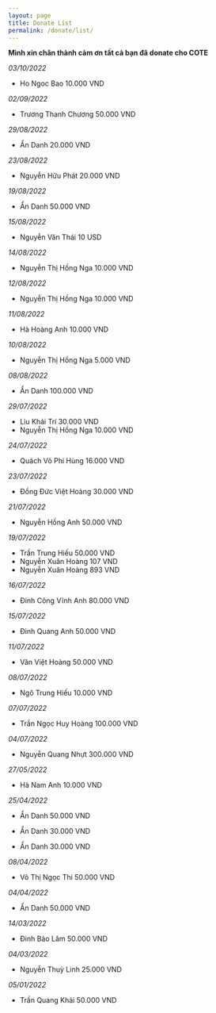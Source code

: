 ```yaml
---
layout: page
title: Donate List
permalink: /donate/list/
---
```


**Mình xin chân thành cảm ơn tất cả bạn đã donate cho COTE**

*03/10/2022*

- Ho Ngoc Bao 10.000 VND

*02/09/2022*

- Trương Thanh Chương 50.000 VND

*29/08/2022*

- Ẩn Danh 20.000 VND

*23/08/2022*

- Nguyễn Hữu Phát 20.000 VND

*19/08/2022*

- Ẩn Danh 50.000 VND

*15/08/2022*

- Nguyễn Văn Thái 10 USD

*14/08/2022*

- Nguyễn Thị Hồng Nga 10.000 VND

*12/08/2022*

- Nguyễn Thị Hồng Nga 10.000 VND

*11/08/2022*

- Hà Hoàng Anh 10.000 VND

*10/08/2022*

- Nguyễn Thị Hồng Nga 5.000 VND

*08/08/2022*

- Ẩn Danh 100.000 VND

*29/07/2022*

- Lìu Khải Trí 30.000 VND
- Nguyễn Thị Hồng Nga 10.000 VND

*24/07/2022*

- Quách Võ Phi Hùng 16.000 VND

*23/07/2022*

- Đồng Đức Việt Hoàng 30.000 VND

*21/07/2022*

- Nguyễn Hồng Anh 50.000 VND

*19/07/2022*

- Trần Trung Hiếu 50.000 VND
- Nguyễn Xuân Hoàng 107 VND
- Nguyễn Xuân Hoàng 893 VND

*16/07/2022*

- Đinh Công Vĩnh Anh 80.000 VND

*15/07/2022*

- Đinh Quang Anh 50.000 VND

*11/07/2022*

- Văn Việt Hoàng 50.000 VND

*08/07/2022*

- Ngô Trung Hiếu 10.000 VND

*07/07/2022*

- Trần Ngọc Huy Hoàng 100.000 VND

*04/07/2022*

- Nguyễn Quang Nhựt 300.000 VND

*27/05/2022*

- Hà Nam Anh 10.000 VND

*25/04/2022*

- Ẩn Danh 50.000 VND

- Ẩn Danh 30.000 VND

- Ẩn Danh 30.000 VND

*08/04/2022*

- Võ Thị Ngọc Thi 50.000 VND

*04/04/2022*

- Ẩn Danh 50.000 VND

*14/03/2022*

- Đinh Bảo Lâm 50.000 VND

*04/03/2022*

- Nguyễn Thuỳ Linh 25.000 VND

*05/01/2022*

- Trần Quang Khải 50.000 VND
